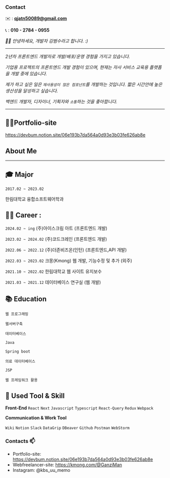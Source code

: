 ### Contact

✉️ : **qjatn50089@gmail.com**

📞 : **010 - 2784 - 0955**

<p>
  <em>
   👋🏻 안녕하세요, 개발자 김범수라고 합니다. :)

---

2년차 프론트엔드 개발자로 개발/배포/운영 경험을 가지고 있습니다.

기업용 프로젝트의 프론트엔드 개발 경험이 있으며, 현재는 자사 서비스 교육용 플랫폼을 개발 중에 있습니다.

제가 하고 싶은 일은 `재사용성이 많은 컴포넌트`를 개발하는 것입니다. 짧은 시간안에 높은 생산성을 달성하고 싶습니다.

백엔드 개발자, 디자이너, 기획자와 `소통`하는 것을 좋아합니다.
  </em>  
</p>

***
## 👩‍💻Portfolio-site
https://devbum.notion.site/06e193b7da564a0d93e3b03fe626ab8e


## About Me

---

## **🎓 Major**

`2017.02 ~ 2023.02` 

한림대학교 융합소프트웨어학과 

## **👩‍💻 Career  :**

`2024.02 ~ ing` 
(주)아이스크림 아트 (프론트엔드 개발)

`2023.02 ~ 2024.02` 
(주)코드크레인 (프론트엔드 개발)

`2022.06 ~ 2022.12` 
(주)더존비즈온(인턴)  (프론트엔드,API 개발)

`2022.03 ~ 2023.02`  크몽(Kmong) 웹 개발, 기능수정 및 추가 (외주)

`2021.10 ~ 2022.02` 
한림대학교 웹 사이트 유지보수  

`2021.03 ~ 2021.12` 
데이터베이스 연구실 (웹 개발)

## 📚 **Education**

`웹 프로그래밍` 

`웹서버구축` 

`데이터베이스` 

`Java` 

`Spring boot` 

`의료 데이터베이스`  

`JSP` 

`웹 프레임워크 활용` 

## 📝 **Used Tool & Skill**

**Front-End**
`React` `Next` `Javascript` `Typescript` `React-Query` `Redux` `Webpack`

**Communication & Work Tool**

`Wiki`  `Notion`  `Slack` `DataGrip` `DBeaver` `Github` `Postman` `WebStorm`


### Contacts 📫

* Portfolio-site: https://devbum.notion.site/06e193b7da564a0d93e3b03fe626ab8e
* Webfreelancer-site: https://kmong.com/@GanziMan 
* Instagram: @kbs_uu_memo

